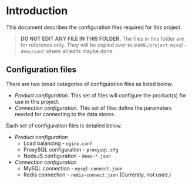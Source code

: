# Introduction

This document describes the configuration files required for this project.

> **DO NOT EDIT ANY FILE IN THIS FOLDER.** The files in this folder are for reference only. They will be copied over to `$HOME/project-mysql-demo/conf` where all edits maybe done.

## Configuration files

There are two broad categories of configuration files as listed below.

- *Product configuration*. This set of files will configure the product(s) for use in this project.
- *Connection configuration*. This set of files define the parameters needed for connecting to the data stores.

Each set of configuration files is detailed below.

- *Product configuration*
  - Load balancing - `nginx.conf`
  - ProxySQL configuration - `proxysql.cfg`
  - NodeJS configuration - `demo-*.json`
- *Connection configuration*
  - MySQL connection - `mysql-connect.json`
  - Redis connection - `redis-connect.json`   (Currently, not used.)

